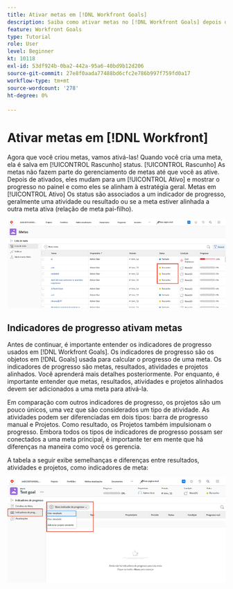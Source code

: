 ```yaml
---
title: Ativar metas em [!DNL Workfront Goals]
description: Saiba como ativar metas no [!DNL Workfront Goals] depois de criá-los.
feature: Workfront Goals
type: Tutorial
role: User
level: Beginner
kt: 10118
exl-id: 53df924b-0ba2-442a-95a6-40bd9b12d206
source-git-commit: 27e8f0aada77488bd6cfc2e786b997f759fd0a17
workflow-type: tm+mt
source-wordcount: '278'
ht-degree: 0%

---
```


# Ativar metas em [!DNL Workfront]

Agora que você criou metas, vamos ativá-las! Quando você cria uma meta, ela é salva em [!UICONTROL Rascunho] status. [!UICONTROL Rascunho] As metas não fazem parte do gerenciamento de metas até que você as ative. Depois de ativados, eles mudam para um [!UICONTROL Ativo] e mostrar o progresso no painel e como eles se alinham à estratégia geral. Metas em [!UICONTROL Ativo] Os status são associados a um indicador de progresso, geralmente uma atividade ou resultado ou se a meta estiver alinhada a outra meta ativa (relação de meta pai-filho).

![Uma captura de tela de uma meta no Workfront Metas em um status de Rascunho](assets/04-workfront-goals-activate-goals.png)

## Indicadores de progresso ativam metas

Antes de continuar, é importante entender os indicadores de progresso usados em [!DNL Workfront Goals]. Os indicadores de progresso são os objetos em [!DNL Goals] usada para calcular o progresso de uma meta. Os indicadores de progresso são metas, resultados, atividades e projetos alinhados. Você aprenderá mais detalhes posteriormente. Por enquanto, é importante entender que metas, resultados, atividades e projetos alinhados devem ser adicionados a uma meta para ativá-la.

Em comparação com outros indicadores de progresso, os projetos são um pouco únicos, uma vez que são considerados um tipo de atividade. As atividades podem ser diferenciadas em dois tipos: barra de progresso manual e Projetos. Como resultado, os Projetos também impulsionam o progresso. Embora todos os tipos de indicadores de progresso possam ser conectados a uma meta principal, é importante ter em mente que há diferenças na maneira como você os gerencia.

A tabela a seguir exibe semelhanças e diferenças entre resultados, atividades e projetos, como indicadores de meta:

![Uma tabela das semelhanças e diferenças entre resultados, atividades e projetos, como indicadores de meta.](assets/05-workfront-goals-progress-indicators.png)
